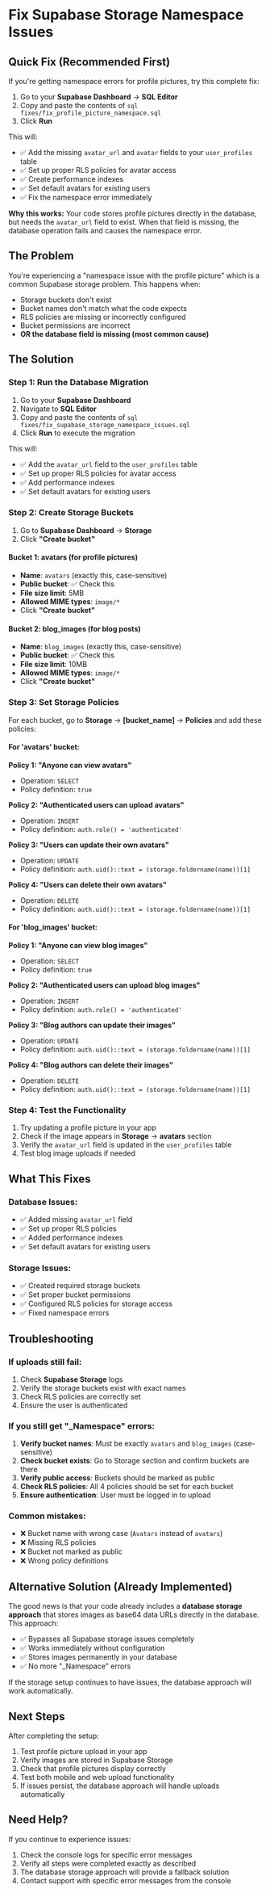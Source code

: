 # Fix Supabase Storage Namespace Issues

## Quick Fix (Recommended First)
If you're getting namespace errors for profile pictures, try this complete fix:

1. Go to your **Supabase Dashboard** → **SQL Editor**
2. Copy and paste the contents of `sql fixes/fix_profile_picture_namespace.sql`
3. Click **Run**

This will:
- ✅ Add the missing `avatar_url` and `avatar` fields to your `user_profiles` table
- ✅ Set up proper RLS policies for avatar access
- ✅ Create performance indexes
- ✅ Set default avatars for existing users
- ✅ Fix the namespace error immediately

**Why this works:** Your code stores profile pictures directly in the database, but needs the `avatar_url` field to exist. When that field is missing, the database operation fails and causes the namespace error.

## The Problem
You're experiencing a "namespace issue with the profile picture" which is a common Supabase storage problem. This happens when:
- Storage buckets don't exist
- Bucket names don't match what the code expects
- RLS policies are missing or incorrectly configured
- Bucket permissions are incorrect
- **OR the database field is missing (most common cause)**

## The Solution

### Step 1: Run the Database Migration
1. Go to your **Supabase Dashboard**
2. Navigate to **SQL Editor**
3. Copy and paste the contents of `sql fixes/fix_supabase_storage_namespace_issues.sql`
4. Click **Run** to execute the migration

This will:
- ✅ Add the `avatar_url` field to the `user_profiles` table
- ✅ Set up proper RLS policies for avatar access
- ✅ Add performance indexes
- ✅ Set default avatars for existing users

### Step 2: Create Storage Buckets
1. Go to **Supabase Dashboard** → **Storage**
2. Click **"Create bucket"**

#### Bucket 1: avatars (for profile pictures)
- **Name**: `avatars` (exactly this, case-sensitive)
- **Public bucket**: ✅ Check this
- **File size limit**: 5MB
- **Allowed MIME types**: `image/*`
- Click **"Create bucket"**

#### Bucket 2: blog_images (for blog posts)
- **Name**: `blog_images` (exactly this, case-sensitive)
- **Public bucket**: ✅ Check this
- **File size limit**: 10MB
- **Allowed MIME types**: `image/*`
- Click **"Create bucket"**

### Step 3: Set Storage Policies
For each bucket, go to **Storage** → **[bucket_name]** → **Policies** and add these policies:

#### For 'avatars' bucket:

**Policy 1: "Anyone can view avatars"**
- Operation: `SELECT`
- Policy definition: `true`

**Policy 2: "Authenticated users can upload avatars"**
- Operation: `INSERT`
- Policy definition: `auth.role() = 'authenticated'`

**Policy 3: "Users can update their own avatars"**
- Operation: `UPDATE`
- Policy definition: `auth.uid()::text = (storage.foldername(name))[1]`

**Policy 4: "Users can delete their own avatars"**
- Operation: `DELETE`
- Policy definition: `auth.uid()::text = (storage.foldername(name))[1]`

#### For 'blog_images' bucket:

**Policy 1: "Anyone can view blog images"**
- Operation: `SELECT`
- Policy definition: `true`

**Policy 2: "Authenticated users can upload blog images"**
- Operation: `INSERT`
- Policy definition: `auth.role() = 'authenticated'`

**Policy 3: "Blog authors can update their images"**
- Operation: `UPDATE`
- Policy definition: `auth.uid()::text = (storage.foldername(name))[1]`

**Policy 4: "Blog authors can delete their images"**
- Operation: `DELETE`
- Policy definition: `auth.uid()::text = (storage.foldername(name))[1]`

### Step 4: Test the Functionality
1. Try updating a profile picture in your app
2. Check if the image appears in **Storage** → **avatars** section
3. Verify the `avatar_url` field is updated in the `user_profiles` table
4. Test blog image uploads if needed

## What This Fixes

### Database Issues:
- ✅ Added missing `avatar_url` field
- ✅ Set up proper RLS policies
- ✅ Added performance indexes
- ✅ Set default avatars for existing users

### Storage Issues:
- ✅ Created required storage buckets
- ✅ Set proper bucket permissions
- ✅ Configured RLS policies for storage access
- ✅ Fixed namespace errors

## Troubleshooting

### If uploads still fail:
1. Check **Supabase Storage** logs
2. Verify the storage buckets exist with exact names
3. Check RLS policies are correctly set
4. Ensure the user is authenticated

### If you still get "_Namespace" errors:
1. **Verify bucket names**: Must be exactly `avatars` and `blog_images` (case-sensitive)
2. **Check bucket exists**: Go to Storage section and confirm buckets are there
3. **Verify public access**: Buckets should be marked as public
4. **Check RLS policies**: All 4 policies should be set for each bucket
5. **Ensure authentication**: User must be logged in to upload

### Common mistakes:
- ❌ Bucket name with wrong case (`Avatars` instead of `avatars`)
- ❌ Missing RLS policies
- ❌ Bucket not marked as public
- ❌ Wrong policy definitions

## Alternative Solution (Already Implemented)

The good news is that your code already includes a **database storage approach** that stores images as base64 data URLs directly in the database. This approach:
- ✅ Bypasses all Supabase storage issues completely
- ✅ Works immediately without configuration
- ✅ Stores images permanently in your database
- ✅ No more "_Namespace" errors

If the storage setup continues to have issues, the database approach will work automatically.

## Next Steps

After completing the setup:
1. Test profile picture upload in your app
2. Verify images are stored in Supabase Storage
3. Check that profile pictures display correctly
4. Test both mobile and web upload functionality
5. If issues persist, the database approach will handle uploads automatically

## Need Help?

If you continue to experience issues:
1. Check the console logs for specific error messages
2. Verify all steps were completed exactly as described
3. The database storage approach will provide a fallback solution
4. Contact support with specific error messages from the console
